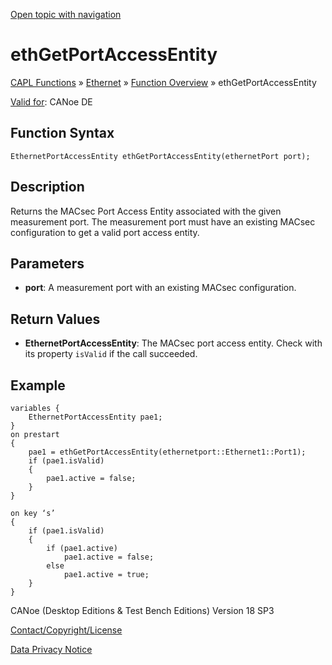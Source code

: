[Open topic with navigation](../../../../../CANoeDEFamily.htm#Topics/CAPLFunctions/IP/Functions/CAPLfunctionethGetPortAccessEntity.md)

# ethGetPortAccessEntity

[CAPL Functions](../../CAPLfunctions.md) » [Ethernet](../CAPLEthernetStartPage.md) » [Function Overview](../CAPLfunctionsIPOverview.md) » ethGetPortAccessEntity

[Valid for](../../../Shared/FeatureAvailability.md): CANoe DE

## Function Syntax

```
EthernetPortAccessEntity ethGetPortAccessEntity(ethernetPort port);
```

## Description

Returns the MACsec Port Access Entity associated with the given measurement port. The measurement port must have an existing MACsec configuration to get a valid port access entity.

## Parameters

- **port**: A measurement port with an existing MACsec configuration.

## Return Values

- **EthernetPortAccessEntity**: The MACsec port access entity. Check with its property `isValid` if the call succeeded.

## Example

```plaintext
variables {
    EthernetPortAccessEntity pae1;
}
on prestart
{
    pae1 = ethGetPortAccessEntity(ethernetport::Ethernet1::Port1);
    if (pae1.isValid)
    {
        pae1.active = false;
    }
}

on key ‘s’
{
    if (pae1.isValid)
    {
        if (pae1.active)
            pae1.active = false;
        else
            pae1.active = true;
    }
}
```

CANoe (Desktop Editions & Test Bench Editions) Version 18 SP3

[Contact/Copyright/License](../../../Shared/ContactCopyrightLicense.md)

[Data Privacy Notice](https://www.vector.com/int/en/company/get-info/privacy-policy/)

